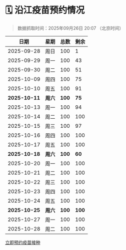 # 🗓️ 沿江疫苗预约情况

> 数据抓取时间：2025年09月26日 20:07 （北京时间）

| 日期 | 星期 | 总数 | 剩余 |
|------|------|------|------|
| 2025-09-28 | 周日 | 100 | 1 |
| 2025-09-29 | 周一 | 100 | 43 |
| 2025-09-30 | 周二 | 100 | 51 |
| 2025-10-09 | 周四 | 100 | 75 |
| 2025-10-10 | 周五 | 100 | 91 |
| **2025-10-11** | **周六** | **100** | **75** |
| 2025-10-13 | 周一 | 100 | 94 |
| 2025-10-14 | 周二 | 100 | 100 |
| 2025-10-15 | 周三 | 100 | 97 |
| 2025-10-16 | 周四 | 100 | 100 |
| 2025-10-17 | 周五 | 100 | 100 |
| **2025-10-18** | **周六** | **100** | **60** |
| 2025-10-20 | 周一 | 100 | 100 |
| 2025-10-21 | 周二 | 100 | 100 |
| 2025-10-22 | 周三 | 100 | 100 |
| 2025-10-23 | 周四 | 100 | 100 |
| 2025-10-24 | 周五 | 100 | 100 |
| **2025-10-25** | **周六** | **100** | **100** |
| 2025-10-27 | 周一 | 100 | 100 |
| 2025-10-28 | 周二 | 100 | 100 |


<div class="button-container">
<a class="btn" href="http://yfzweb.ishequ.net/#/login" target="_blank">立即预约疫苗接种</a>
</div>
